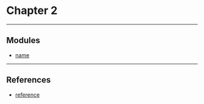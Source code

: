 # Chapter 2

---

## Modules

* [name](./module-name/README.md)

---

## References

* [reference](url)
